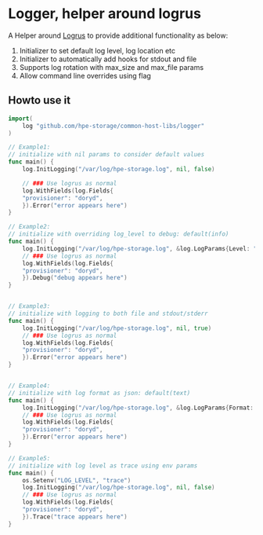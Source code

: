 # Logger, helper around logrus

A Helper around [Logrus](https://github.com/sirupsen/logrus) to provide additional functionality as below:

1. Initializer to set default log level, log location etc
2. Initializer to automatically add hooks for stdout and file
3. Supports log rotation with max_size and max_file params
4. Allow command line overrides using flag

## Howto use it

```go
import(
    log "github.com/hpe-storage/common-host-libs/logger"
)

// Example1:
// initialize with nil params to consider default values
func main() {
    log.InitLogging("/var/log/hpe-storage.log", nil, false)

    // ### Use logrus as normal
    log.WithFields(log.Fields{
    "provisioner": "doryd",
    }).Error("error appears here")
}

// Example2:
// initialize with overriding log_level to debug: default(info)
func main() {
    log.InitLogging("/var/log/hpe-storage.log", &log.LogParams{Level: "debug"}, false)
    // ### Use logrus as normal
    log.WithFields(log.Fields{
    "provisioner": "doryd",
    }).Debug("debug appears here")
}


// Example3:
// initialize with logging to both file and stdout/stderr
func main() {
    log.InitLogging("/var/log/hpe-storage.log", nil, true)
    // ### Use logrus as normal
    log.WithFields(log.Fields{
    "provisioner": "doryd",
    }).Error("error appears here")
}


// Example4:
// initialize with log format as json: default(text)
func main() {
    log.InitLogging("/var/log/hpe-storage.log", &log.LogParams{Format: "json"}, false)
    // ### Use logrus as normal
    log.WithFields(log.Fields{
    "provisioner": "doryd",
    }).Error("error appears here")
}

// Example5:
// initialize with log level as trace using env params
func main() {
    os.Setenv("LOG_LEVEL", "trace")
    log.InitLogging("/var/log/hpe-storage.log", nil, false)
    // ### Use logrus as normal
    log.WithFields(log.Fields{
    "provisioner": "doryd",
    }).Trace("trace appears here")
}

```
